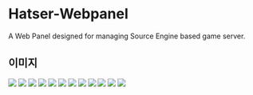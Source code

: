 # Hatser-Webpanel
A Web Panel designed for managing Source Engine based game server.

## 이미지
![](https://i.imgur.com/hlRnQMI.gif)
![](https://imgur.com/bbOLpug.png)
![](https://imgur.com/kfd23D0.png)
![](https://imgur.com/6bOjVF3.png)
![](https://imgur.com/JpgZkr5.png)
![](https://imgur.com/mkdygzg.png)
![](https://imgur.com/cH5q0aL.png)
![](https://imgur.com/qeJpISO.png)
![](https://imgur.com/8Q7JoEn.png)
![](https://imgur.com/cH5q0aL.png)
![](https://imgur.com/dHQPcd6.png)
![](https://imgur.com/PRacUCl.png)
